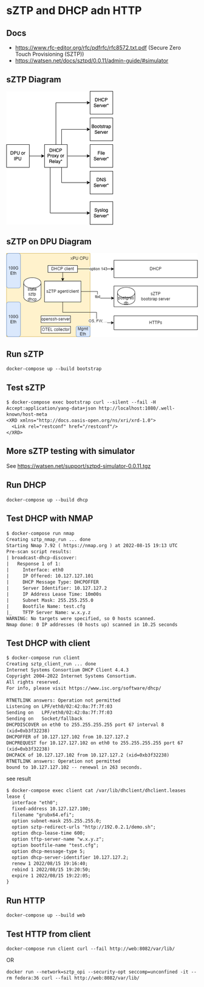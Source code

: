 # sZTP and DHCP adn HTTP

## Docs

* <https://www.rfc-editor.org/rfc/pdfrfc/rfc8572.txt.pdf> (Secure Zero Touch Provisioning (SZTP))
* <https://watsen.net/docs/sztpd/0.0.11/admin-guide/#simulator>

## sZTP Diagram

![xPU sZTP provisioning participants](../../architecture/sZTP-components.png)

## sZTP on DPU Diagram

![xPU sZTP provisioning block](../../architecture/sZTP-provisioning-blocks.png)

## Run sZTP

```text
docker-compose up --build bootstrap
```

## Test sZTP

```text
$ docker-compose exec bootstrap curl --silent --fail -H Accept:application/yang-data+json http://localhost:1080/.well-known/host-meta
<XRD xmlns="http://docs.oasis-open.org/ns/xri/xrd-1.0">
  <Link rel="restconf" href="/restconf"/>
</XRD>
```

## More sZTP testing with simulator

See <https://watsen.net/support/sztpd-simulator-0.0.11.tgz>

## Run DHCP

```text
docker-compose up --build dhcp
```

## Test DHCP with NMAP

```text
$ docker-compose run nmap
Creating sztp_nmap_run ... done
Starting Nmap 7.92 ( https://nmap.org ) at 2022-08-15 19:13 UTC
Pre-scan script results:
| broadcast-dhcp-discover:
|   Response 1 of 1:
|     Interface: eth0
|     IP Offered: 10.127.127.101
|     DHCP Message Type: DHCPOFFER
|     Server Identifier: 10.127.127.2
|     IP Address Lease Time: 10m00s
|     Subnet Mask: 255.255.255.0
|     Bootfile Name: test.cfg
|_    TFTP Server Name: w.x.y.z
WARNING: No targets were specified, so 0 hosts scanned.
Nmap done: 0 IP addresses (0 hosts up) scanned in 10.25 seconds
```

## Test DHCP with client

```text
$ docker-compose run client
Creating sztp_client_run ... done
Internet Systems Consortium DHCP Client 4.4.3
Copyright 2004-2022 Internet Systems Consortium.
All rights reserved.
For info, please visit https://www.isc.org/software/dhcp/

RTNETLINK answers: Operation not permitted
Listening on LPF/eth0/02:42:0a:7f:7f:03
Sending on   LPF/eth0/02:42:0a:7f:7f:03
Sending on   Socket/fallback
DHCPDISCOVER on eth0 to 255.255.255.255 port 67 interval 8 (xid=0xb3f32238)
DHCPOFFER of 10.127.127.102 from 10.127.127.2
DHCPREQUEST for 10.127.127.102 on eth0 to 255.255.255.255 port 67 (xid=0xb3f32238)
DHCPACK of 10.127.127.102 from 10.127.127.2 (xid=0xb3f32238)
RTNETLINK answers: Operation not permitted
bound to 10.127.127.102 -- renewal in 263 seconds.
```

see result

```text
$ docker-compose exec client cat /var/lib/dhclient/dhclient.leases
lease {
  interface "eth0";
  fixed-address 10.127.127.100;
  filename "grubx64.efi";
  option subnet-mask 255.255.255.0;
  option sztp-redirect-urls "http://192.0.2.1/demo.sh";
  option dhcp-lease-time 600;
  option tftp-server-name "w.x.y.z";
  option bootfile-name "test.cfg";
  option dhcp-message-type 5;
  option dhcp-server-identifier 10.127.127.2;
  renew 1 2022/08/15 19:16:40;
  rebind 1 2022/08/15 19:20:50;
  expire 1 2022/08/15 19:22:05;
}
```

## Run HTTP

```text
docker-compose up --build web
```

## Test HTTP from client

```text
docker-compose run client curl --fail http://web:8082/var/lib/
```

OR

```text
docker run --network=sztp_opi --security-opt seccomp=unconfined -it --rm fedora:36 curl --fail http://web:8082/var/lib/
```

